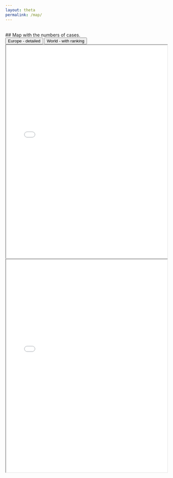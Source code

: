 ```yaml
---
layout: theta
permalink: /map/
---
```

<br>
## Map with the numbers of cases.
<br>
<div class="tab">
  <button class="tablinks" onclick="openPlot(event, 'eu')" id="defaultOpen"> Europe - detailed</button>
  <button class="tablinks" onclick="openPlot(event, 'wo')"> World - with ranking </button>
</div>

<div id="eu" class="tabcontent">
<center><iframe src="./../corona/plots/C19_map_EU.html" height="666" width="100%"></iframe></center>
</div>

<div id="wo" class="tabcontent">
<center><iframe src="./../corona/plots/C19_map_WORLD.html"  height="666" width="100%"></iframe></center>
</div>

<br>


